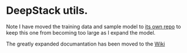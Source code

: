 # DeepStack utils.

Note I have moved the training data and sample model to [its own repo](https://github.com/avatar42/RMRR.model) to keep this one from becoming too large as I expand the model.

The greatly expanded documantation has been moved to the [Wiki](https://github.com/avatar42/deepstack/wiki)
